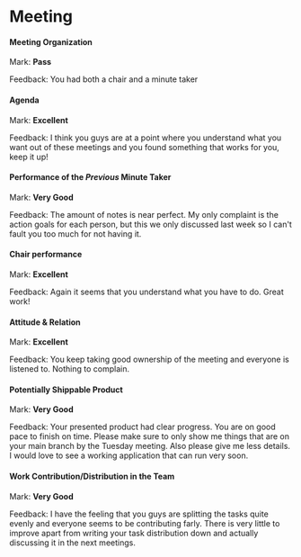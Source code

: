 # Meeting

#### Meeting Organization

Mark: **Pass**

Feedback: You had both a chair and a minute taker


#### Agenda 

Mark: **Excellent**

Feedback: I think you guys are at a point where you understand what you want out of these meetings and you found something that works for you, keep it up!


#### Performance of the *Previous* Minute Taker

Mark: **Very Good**

Feedback: The amount of notes is near perfect. My only complaint is the action goals for each person, but this we only discussed last week so I can't fault you too much for not having it.


#### Chair performance

Mark: **Excellent**

Feedback: Again it seems that you understand what you have to do. Great work!


#### Attitude & Relation

Mark: **Excellent**

Feedback: You keep taking good ownership of the meeting and everyone is listened to. Nothing to complain.


#### Potentially Shippable Product

Mark: **Very Good**

Feedback: Your presented product had clear progress. You are on good pace to finish on time. Please make sure to only show me things that are on your main branch by the Tuesday meeting. Also please give me less details. I would love to see a working application that can run very soon.


#### Work Contribution/Distribution in the Team

Mark: **Very Good**

Feedback: I have the feeling that you guys are splitting the tasks quite evenly and everyone seems to be contributing farly. There is very little to improve apart from writing your task distribution down and actually discussing it in the next meetings.


